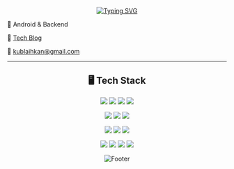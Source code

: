 <div align="center">

[![Typing SVG](https://readme-typing-svg.herokuapp.com?color=%2336BCF7&size=30&center=true&vCenter=true&lines=An+ToLoad+Youngwon)](https://git.io/typing-svg)
</div>

<!-- 👀 [Notion Portfolio](https://vine-sting-4e5.notion.site/74b288996fbb4f9897ca528e90c0f6ce) -->

📖 Android & Backend

📑 [Tech Blog](https://toload.tistory.com/)

📧 kublaihkan@gmail.com

---

<div align="center">
  
## 🖥 Tech Stack

<img src="https://img.shields.io/badge/java-F80000?style=for-the-badge&logo=openJDK&logoColor=black"> <img src="https://img.shields.io/badge/python-3776AB?style=for-the-badge&logo=python&logoColor=white"> <img src="https://img.shields.io/badge/kotlin-7F52FF?style=for-the-badge&logo=kotlin&logoColor=white"> <img src="https://img.shields.io/badge/c++-00599C?style=for-the-badge&logo=c%2B%2B&logoColor=white">

<img src="https://img.shields.io/badge/spring boot-6DB33F?style=for-the-badge&logo=Spring Boot&logoColor=white"> <img src="https://img.shields.io/badge/django-092E20?style=for-the-badge&logo=django&logoColor=white"> <img src="https://img.shields.io/badge/android-3DDC84?style=for-the-badge&logo=android&logoColor=white">

<img src="https://img.shields.io/badge/mysql-4479A1?style=for-the-badge&logo=mysql&logoColor=black"> <img src="https://img.shields.io/badge/mariaDB-003545?style=for-the-badge&logo=mariaDB&logoColor=white"> <img src="https://img.shields.io/badge/redis-DC382D?style=for-the-badge&logo=Redis&logoColor=black">

<img src="https://img.shields.io/badge/aws ec2-FF9900?style=for-the-badge&logo=Amazon EC2&logoColor=black"> <img src="https://img.shields.io/badge/aws s3-569A31?style=for-the-badge&logo=Amazon S3&logoColor=white"> <img src="https://img.shields.io/badge/docker-2496ED?style=for-the-badge&logo=Docker&logoColor=white"> <img src="https://img.shields.io/badge/jenkins-D24939?style=for-the-badge&logo=Jenkins&logoColor=black">

<!--
### Tech Stacks that I've been used at least once

<img src="https://img.shields.io/badge/javascript-F7DF1E?style=for-the-badge&logo=javascript&logoColor=white"> <img src="https://img.shields.io/badge/c sharp-239120?style=for-the-badge&logo=C Sharp&logoColor=white"> <img src="https://img.shields.io/badge/c++-00599C?style=for-the-badge&logo=c%2B%2B&logoColor=white">

<img src="https://img.shields.io/badge/react-61DAFB?style=for-the-badge&logo=react&logoColor=white"> <img src="https://img.shields.io/badge/vue-4FC08D?style=for-the-badge&logo=vue.js&logoColor=white"> <img src="https://img.shields.io/badge/unity-FFFFFF?style=for-the-badge&logo=unity&logoColor=black"> <img src="https://img.shields.io/badge/arduino-00979D?style=for-the-badge&logo=arduino&logoColor=white">

---

## ✏ Career & Education
|Period|Activity|
|--|--|
|2022.07 ~ 2022.11|Samsung Software Academy for Youth(SSAFY) 7th Coach|
|2021.06 ~ 2022.06|Samsung Software Academy for Youth(SSAFY) 6th Trainee|
|2020.01 ~ 2020.05|University Of Oulu Exchange Student, Department of Computer Science and Engineering|
|2015.03 ~ 2021.02|Bachelor of Science in Computer Science and Engineering|

---

|GitHub Status|Baekjoon Tier|
|--|--|
|[![](https://raw.githubusercontent.com/ToLoad/profile/master/profile-summary-card-output/nord_bright/3-stats.svg)](https://github.com/vn7n24fzkq/github-profile-summary-cards)|[![Solved.ackublaihkan](http://mazassumnida.wtf/api/v2/generate_badge?boj=kublaihkan)](https://solved.ac/kublaihkan)|
-->
  
![Footer](https://capsule-render.vercel.app/api?type=waving&color=auto&height=200&section=footer)

</div>
